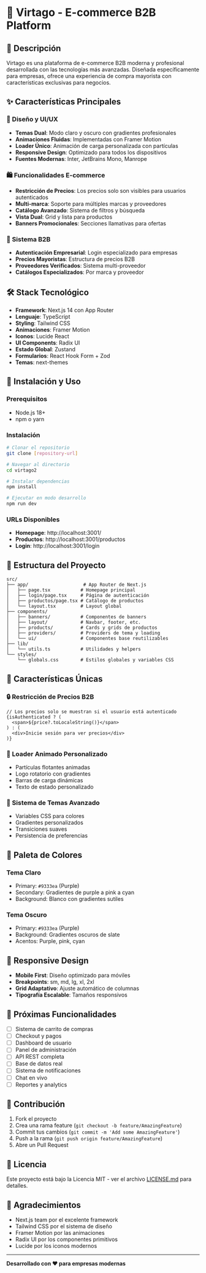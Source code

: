 # 🚀 Virtago - E-commerce B2B Platform

## 📖 Descripción

Virtago es una plataforma de e-commerce B2B moderna y profesional desarrollada con las tecnologías más avanzadas. Diseñada específicamente para empresas, ofrece una experiencia de compra mayorista con características exclusivas para negocios.

## ✨ Características Principales

### 🎨 Diseño y UI/UX
- **Temas Dual**: Modo claro y oscuro con gradientes profesionales
- **Animaciones Fluidas**: Implementadas con Framer Motion
- **Loader Único**: Animación de carga personalizada con partículas
- **Responsive Design**: Optimizado para todos los dispositivos
- **Fuentes Modernas**: Inter, JetBrains Mono, Manrope

### 🛍️ Funcionalidades E-commerce
- **Restricción de Precios**: Los precios solo son visibles para usuarios autenticados
- **Multi-marca**: Soporte para múltiples marcas y proveedores
- **Catálogo Avanzado**: Sistema de filtros y búsqueda
- **Vista Dual**: Grid y lista para productos
- **Banners Promocionales**: Secciones llamativas para ofertas

### 🔐 Sistema B2B
- **Autenticación Empresarial**: Login especializado para empresas
- **Precios Mayoristas**: Estructura de precios B2B
- **Proveedores Verificados**: Sistema multi-proveedor
- **Catálogos Especializados**: Por marca y proveedor

## 🛠️ Stack Tecnológico

- **Framework**: Next.js 14 con App Router
- **Lenguaje**: TypeScript
- **Styling**: Tailwind CSS
- **Animaciones**: Framer Motion
- **Iconos**: Lucide React
- **UI Components**: Radix UI
- **Estado Global**: Zustand
- **Formularios**: React Hook Form + Zod
- **Temas**: next-themes

## 🚀 Instalación y Uso

### Prerequisitos
- Node.js 18+
- npm o yarn

### Instalación
```bash
# Clonar el repositorio
git clone [repository-url]

# Navegar al directorio
cd virtago2

# Instalar dependencias
npm install

# Ejecutar en modo desarrollo
npm run dev
```

### URLs Disponibles
- **Homepage**: http://localhost:3001/
- **Productos**: http://localhost:3001/productos
- **Login**: http://localhost:3001/login

## 📁 Estructura del Proyecto

```
src/
├── app/                    # App Router de Next.js
│   ├── page.tsx           # Homepage principal
│   ├── login/page.tsx     # Página de autenticación
│   ├── productos/page.tsx # Catálogo de productos
│   └── layout.tsx         # Layout global
├── components/
│   ├── banners/           # Componentes de banners
│   ├── layout/            # Navbar, footer, etc.
│   ├── products/          # Cards y grids de productos
│   ├── providers/         # Providers de tema y loading
│   └── ui/                # Componentes base reutilizables
├── lib/
│   └── utils.ts           # Utilidades y helpers
└── styles/
    └── globals.css        # Estilos globales y variables CSS
```

## 🎯 Características Únicas

### 🔒 Restricción de Precios B2B
```tsx
// Los precios solo se muestran si el usuario está autenticado
{isAuthenticated ? (
  <span>${price?.toLocaleString()}</span>
) : (
  <div>Inicie sesión para ver precios</div>
)}
```

### 🎨 Loader Animado Personalizado
- Partículas flotantes animadas
- Logo rotatorio con gradientes
- Barras de carga dinámicas
- Texto de estado personalizado

### 🌈 Sistema de Temas Avanzado
- Variables CSS para colores
- Gradientes personalizados
- Transiciones suaves
- Persistencia de preferencias

## 🎨 Paleta de Colores

### Tema Claro
- Primary: `#9333ea` (Purple)
- Secondary: Gradientes de purple a pink a cyan
- Background: Blanco con gradientes sutiles

### Tema Oscuro
- Primary: `#9333ea` (Purple)
- Background: Gradientes oscuros de slate
- Acentos: Purple, pink, cyan

## 📱 Responsive Design

- **Mobile First**: Diseño optimizado para móviles
- **Breakpoints**: sm, md, lg, xl, 2xl
- **Grid Adaptativo**: Ajuste automático de columnas
- **Tipografía Escalable**: Tamaños responsivos

## 🔮 Próximas Funcionalidades

- [ ] Sistema de carrito de compras
- [ ] Checkout y pagos
- [ ] Dashboard de usuario
- [ ] Panel de administración
- [ ] API REST completa
- [ ] Base de datos real
- [ ] Sistema de notificaciones
- [ ] Chat en vivo
- [ ] Reportes y analytics

## 🤝 Contribución

1. Fork el proyecto
2. Crea una rama feature (`git checkout -b feature/AmazingFeature`)
3. Commit tus cambios (`git commit -m 'Add some AmazingFeature'`)
4. Push a la rama (`git push origin feature/AmazingFeature`)
5. Abre un Pull Request

## 📄 Licencia

Este proyecto está bajo la Licencia MIT - ver el archivo [LICENSE.md](LICENSE.md) para detalles.

## 🙏 Agradecimientos

- Next.js team por el excelente framework
- Tailwind CSS por el sistema de diseño
- Framer Motion por las animaciones
- Radix UI por los componentes primitivos
- Lucide por los iconos modernos

---

**Desarrollado con ❤️ para empresas modernas**

